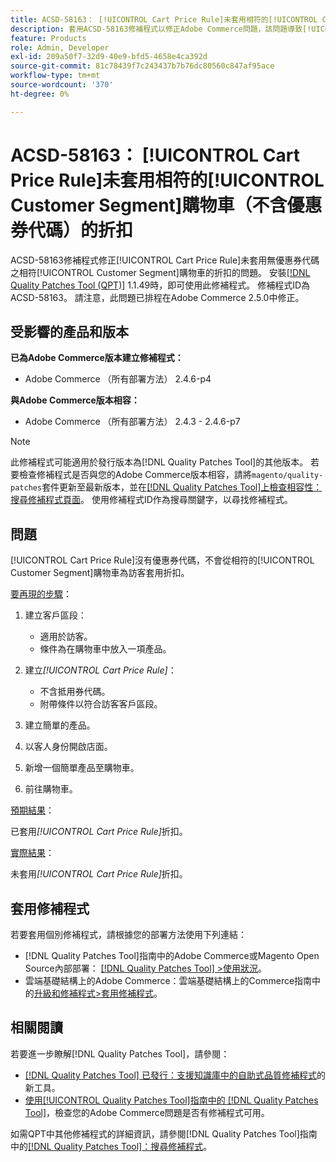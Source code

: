 ```yaml
---
title: ACSD-58163： [!UICONTROL Cart Price Rule]未套用相符的[!UICONTROL Customer Segment]購物車（不含優惠券代碼）的折扣
description: 套用ACSD-58163修補程式以修正Adobe Commerce問題，該問題導致[!UICONTROL Cart Price Rule]無法從無優惠券代碼的相符購物車中為訪客套用折扣。[!UICONTROL Customer Segment]
feature: Products
role: Admin, Developer
exl-id: 209a50f7-32d9-40e9-bfd5-4658e4ca392d
source-git-commit: 81c78439f7c243437b7b76dc80560c847af95ace
workflow-type: tm+mt
source-wordcount: '370'
ht-degree: 0%

---
```


# ACSD-58163： [!UICONTROL Cart Price Rule]未套用相符的[!UICONTROL Customer Segment]購物車（不含優惠券代碼）的折扣

ACSD-58163修補程式修正[!UICONTROL Cart Price Rule]未套用無優惠券代碼之相符[!UICONTROL Customer Segment]購物車的折扣的問題。 安裝[[!DNL Quality Patches Tool (QPT)]](https://experienceleague.adobe.com/en/docs/commerce-knowledge-base/kb/announcements/commerce-announcements/magento-quality-patches-released-new-tool-to-self-serve-quality-patches) 1.1.49時，即可使用此修補程式。 修補程式ID為ACSD-58163。 請注意，此問題已排程在Adobe Commerce 2.5.0中修正。

## 受影響的產品和版本

**已為Adobe Commerce版本建立修補程式：**

* Adobe Commerce （所有部署方法） 2.4.6-p4

**與Adobe Commerce版本相容：**

* Adobe Commerce （所有部署方法） 2.4.3 - 2.4.6-p7

>[!NOTE]
>
>此修補程式可能適用於發行版本為[!DNL Quality Patches Tool]的其他版本。 若要檢查修補程式是否與您的Adobe Commerce版本相容，請將`magento/quality-patches`套件更新至最新版本，並在[[!DNL Quality Patches Tool]上檢查相容性：搜尋修補程式頁面](https://experienceleague.adobe.com/tools/commerce-quality-patches/index.html)。 使用修補程式ID作為搜尋關鍵字，以尋找修補程式。

## 問題

[!UICONTROL Cart Price Rule]沒有優惠券代碼，不會從相符的[!UICONTROL Customer Segment]購物車為訪客套用折扣。

<u>要再現的步驟</u>：

1. 建立客戶區段：
   * 適用於訪客。
   * 條件為在購物車中放入一項產品。

1. 建立&#x200B;*[!UICONTROL Cart Price Rule]*：
   * 不含抵用券代碼。
   * 附帶條件以符合訪客客戶區段。

1. 建立簡單的產品。
1. 以客人身份開啟店面。
1. 新增一個簡單產品至購物車。
1. 前往購物車。

<u>預期結果</u>：

已套用&#x200B;*[!UICONTROL Cart Price Rule]*&#x200B;折扣。

<u>實際結果</u>：

未套用&#x200B;*[!UICONTROL Cart Price Rule]*&#x200B;折扣。

## 套用修補程式

若要套用個別修補程式，請根據您的部署方法使用下列連結：

* [!DNL Quality Patches Tool]指南中的Adobe Commerce或Magento Open Source內部部署： [[!DNL Quality Patches Tool] >使用狀況](/help/tools/quality-patches-tool/usage.md)。
* 雲端基礎結構上的Adobe Commerce：雲端基礎結構上的Commerce指南中的[升級和修補程式>套用修補程式](https://experienceleague.adobe.com/docs/commerce-cloud-service/user-guide/develop/upgrade/apply-patches.html)。

## 相關閱讀

若要進一步瞭解[!DNL Quality Patches Tool]，請參閱：

* [[!DNL Quality Patches Tool] 已發行：支援知識庫中的自助式品質修補程式](https://experienceleague.adobe.com/en/docs/commerce-knowledge-base/kb/announcements/commerce-announcements/magento-quality-patches-released-new-tool-to-self-serve-quality-patches)的新工具。
* [使用[!UICONTROL Quality Patches Tool]指南中的 [!DNL Quality Patches Tool]](/help/tools/quality-patches-tool/patches-available-in-qpt/check-patch-for-magento-issue-with-magento-quality-patches.md)，檢查您的Adobe Commerce問題是否有修補程式可用。


如需QPT中其他修補程式的詳細資訊，請參閱[!DNL Quality Patches Tool]指南中的[[!DNL Quality Patches Tool]：搜尋修補程式](https://experienceleague.adobe.com/tools/commerce-quality-patches/index.html)。
